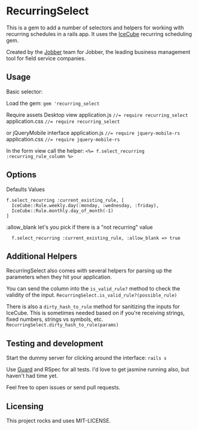 RecurringSelect
=============

This is a gem to add a number of selectors and helpers for working with recurring schedules in a rails app.
It uses the [IceCube](https://github.com/seejohnrun/ice_cube) recurring scheduling gem.

Created by the [Jobber](http://getjobber.com) team for Jobber, the leading business management tool for field service companies.


Usage
-----

Basic selector:

Load the gem:
`gem 'recurring_select`

Require assets
  Desktop view
    application.js
      `//= require recurring_select`
    application.css
      `//= require recurring_select`

  or jQueryMobile interface
    application.js
      `//= require jquery-mobile-rs`
    application.css
      `//= require jquery-mobile-rs`


In the form view call the helper:
`<%= f.select_recurring :recurring_rule_column %>`

Options
-------

Defaults Values
```
f.select_recurring :current_existing_rule, [
  IceCube::Rule.weekly.day(:monday, :wednesday, :friday),
  IceCube::Rule.monthly.day_of_month(-1)
]
```

:allow_blank let's you pick if there is a "not recurring" value
```
  f.select_recurring :current_existing_rule, :allow_blank => true
```


Additional Helpers
------------------

RecurringSelect also comes with several helpers for parsing up the
parameters when they hit your application.

You can send the column into the `is_valid_rule?` method to check the
validity of the input.
`RecurringSelect.is_valid_rule?(possible_rule)`

There is also a `dirty_hash_to_rule` method for sanitizing the inputs
for IceCube. This is sometimes needed based on if you're receiving strings, fixed
numbers, strings vs symbols, etc.
`RecurringSelect.dirty_hash_to_rule(params)`


Testing and development
----------------------

Start the dummy server for clicking around the interface:
`rails s`

Use [Guard](https://github.com/guard/guard) and RSpec for all tests. I'd
love to get jasmine running also, but haven't had time yet.

Feel free to open issues or send pull requests.

Licensing
---------
This project rocks and uses MIT-LICENSE.
